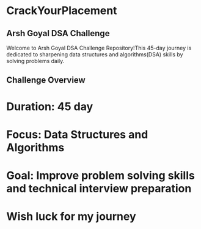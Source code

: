  # CrackYourPlacement
 ## Arsh Goyal DSA Challenge
 Welcome to Arsh Goyal DSA Challenge Repository!This 45-day journey is dedicated to sharpening data structures and algorithms(DSA) skills by solving problems daily.
 ## Challenge Overview
 # Duration: 45 day
 # Focus: Data Structures and Algorithms
 # Goal: Improve problem solving skills and technical interview preparation
 
 # Wish luck for my journey
 
